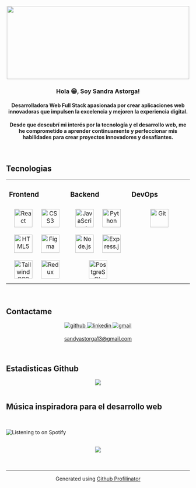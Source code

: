 <div align="center">
<img src="https://i.pinimg.com/originals/4a/70/5e/4a705e028bb9f5d50995e68c791fb10a.gif" align="center" height="200" width="500" />
</div>  


### <div align="center">Hola 😁, Soy Sandra Astorga!</div>  
  

#### <div align="center">Desarrolladora Web Full Stack apasionada por crear aplicaciones web innovadoras que impulsen la excelencia y mejoren la experiencia digital.</div>
#### <div align="center">Desde que descubrí mi interés por la tecnología y el desarrollo web, me he comprometido a aprender continuamente y perfeccionar mis habilidades para crear proyectos innovadores y desafiantes.</div>  

<br/>  

## Tecnologias  
<table><tr><td valign="top" width="33%">



### Frontend  
<div align="center">  
<a href="https://reactjs.org/" target="_blank"><img style="margin: 10px" src="https://profilinator.rishav.dev/skills-assets/react-original-wordmark.svg" alt="React" height="50" /></a>  
<a href="https://www.w3schools.com/css/" target="_blank"><img style="margin: 10px" src="https://profilinator.rishav.dev/skills-assets/css3-original-wordmark.svg" alt="CSS3" height="50" /></a>  
<a href="https://en.wikipedia.org/wiki/HTML5" target="_blank"><img style="margin: 10px" src="https://profilinator.rishav.dev/skills-assets/html5-original-wordmark.svg" alt="HTML5" height="50" /></a>  
<!-- <a href="https://www.adobe.com/in/products/illustrator.html" target="_blank"><img style="margin: 10px" src="https://profilinator.rishav.dev/skills-assets/adobe_illustrator-icon.svg" alt="Illustrator" height="50" /></a>  
<a href="https://www.adobe.com/in/products/photoshop.html" target="_blank"><img style="margin: 10px" src="https://profilinator.rishav.dev/skills-assets/photoshop-plain.svg" alt="Photoshop" height="50" /></a>   -->
<a href="https://www.figma.com/" target="_blank"><img style="margin: 10px" src="https://profilinator.rishav.dev/skills-assets/figma-icon.svg" alt="Figma" height="50" /></a>  
<a href="https://www.tailwindcss.com/" target="_blank"><img style="margin: 10px" src="https://profilinator.rishav.dev/skills-assets/tailwindcss.svg" alt="Tailwind CSS" height="50" /></a>  
<a href="https://redux.js.org/" target="_blank"><img style="margin: 10px" src="https://profilinator.rishav.dev/skills-assets/redux-original.svg" alt="Redux" height="50" /></a>  
</div>

</td><td valign="top" width="33%">



### Backend  
<div align="center">  
<a href="https://www.javascript.com/" target="_blank"><img style="margin: 10px" src="https://profilinator.rishav.dev/skills-assets/javascript-original.svg" alt="JavaScript" height="50" /></a>  
<a href="https://www.python.org/" target="_blank"><img style="margin: 10px" src="https://profilinator.rishav.dev/skills-assets/python-original.svg" alt="Python" height="50" /></a>  
<a href="https://nodejs.org/" target="_blank"><img style="margin: 10px" src="https://profilinator.rishav.dev/skills-assets/nodejs-original-wordmark.svg" alt="Node.js" height="50" /></a>  
<a href="https://expressjs.com/" target="_blank"><img style="margin: 10px" src="https://profilinator.rishav.dev/skills-assets/express-original-wordmark.svg" alt="Express.js" height="50" /></a>  
<a href="https://www.postgresql.org/" target="_blank"><img style="margin: 10px" src="https://profilinator.rishav.dev/skills-assets/postgresql-original-wordmark.svg" alt="PostgreSQL" height="50" /></a>  
</div>

</td><td valign="top" width="33%">



### DevOps  
<div align="center">  
<a href="https://github.com/" target="_blank"><img style="margin: 10px" src="https://profilinator.rishav.dev/skills-assets/git-scm-icon.svg" alt="Git" height="50" /></a>  
</div>

</td></tr></table>  

<br/>  


## Contactame  
<div align="center">
<a href="https://github.com/SandyAstorga" target="_blank">
<img src=https://img.shields.io/badge/github-%2324292e.svg?&style=for-the-badge&logo=github&logoColor=white alt=github style="margin-bottom: 5px;" />
</a>
<a href="https://linkedin.com/in/sandraastorga13" target="_blank">
<img src=https://img.shields.io/badge/linkedin-%231E77B5.svg?&style=for-the-badge&logo=linkedin&logoColor=white alt=linkedin style="margin-bottom: 5px;" />
</a>
<a href="" target="_blank">
<img src=https://img.shields.io/badge/gmail-%231E77B5.svg?&style=for-the-badge&logo=gmail&logoColor=red alt=gmail style="margin-bottom: 5px;" />
<p>sandyastorga13@gmail.com</p>
</a>  
</div>  
  

<br/>  


## Estadisticas Github
<div align="center"><img src="https://github-readme-stats.vercel.app/api?username=SandyAstorga&show_icons=true&count_private=true&hide_border=true" align="center" /></div>  

<br/>  


## Música inspiradora para el desarrollo web
  
<br/>  

![Listening to on Spotify](https://spotify-github-profile.vercel.app/api/view?uid=qqio80fcb3imwwdmxdejd25px&cover_image=false&theme=default&show_offline=false&background_color=121212&interchange=true&bar_color_cover=false)  

<br/>  

<div align="center">
<img src="https://komarev.com/ghpvc/?username=SandyAstorga&&style=flat-square" align="center" />
</div>  
  

<br/>  

<div align="center"></div>
<br />

----
<div align="center">Generated using <a href="https://profilinator.rishav.dev/" target="_blank">Github Profilinator</a></div>
